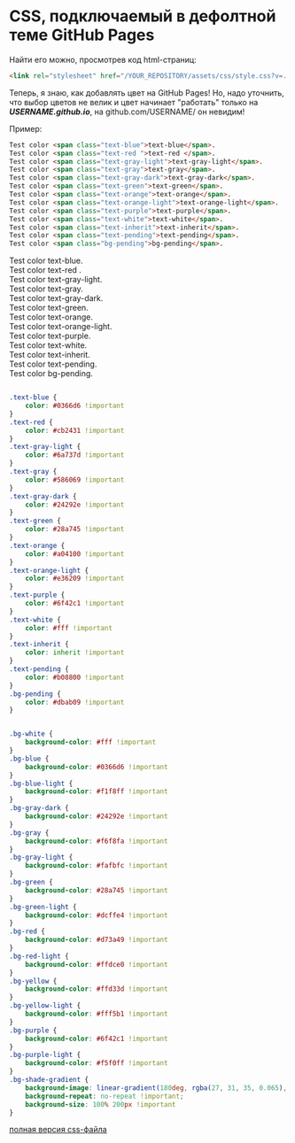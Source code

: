 # CSS, подключаемый в дефолтной теме GitHub Pages

Найти его можно, просмотрев код html-страниц:

```html
<link rel="stylesheet" href="/YOUR_REPOSITORY/assets/css/style.css?v=...">
```
Теперь, я знаю, как добавлять цвет на GitHub Pages! Но, надо уточнить, что выбор цветов не велик и цвет начинает "работать" только на _**USERNAME.github.io**_,
на github.com/USERNAME/ он невидим!

Пример:

```html
Test color <span class="text-blue">text-blue</span>.
Test color <span class="text-red ">text-red </span>.
Test color <span class="text-gray-light">text-gray-light</span>.
Test color <span class="text-gray">text-gray</span>.
Test color <span class="text-gray-dark">text-gray-dark</span>.
Test color <span class="text-green">text-green</span>.
Test color <span class="text-orange">text-orange</span>.
Test color <span class="text-orange-light">text-orange-light</span>.
Test color <span class="text-purple">text-purple</span>.
Test color <span class="text-white">text-white</span>.
Test color <span class="text-inherit">text-inherit</span>.
Test color <span class="text-pending">text-pending</span>.
Test color <span class="bg-pending">bg-pending</span>.
```

Test color <span class="text-blue">text-blue</span>.  
Test color <span class="text-red ">text-red </span>.  
Test color <span class="text-gray-light">text-gray-light</span>.  
Test color <span class="text-gray">text-gray</span>.  
Test color <span class="text-gray-dark">text-gray-dark</span>.  
Test color <span class="text-green">text-green</span>.  
Test color <span class="text-orange">text-orange</span>.  
Test color <span class="text-orange-light">text-orange-light</span>.  
Test color <span class="text-purple">text-purple</span>.  
Test color <span class="text-white">text-white</span>.  
Test color <span class="text-inherit">text-inherit</span>.  
Test color <span class="text-pending">text-pending</span>.  
Test color <span class="bg-pending">bg-pending</span>.  


```css

.text-blue {
	color: #0366d6 !important
}
.text-red {
	color: #cb2431 !important
}
.text-gray-light {
	color: #6a737d !important
}
.text-gray {
	color: #586069 !important
}
.text-gray-dark {
	color: #24292e !important
}
.text-green {
	color: #28a745 !important
}
.text-orange {
	color: #a04100 !important
}
.text-orange-light {
	color: #e36209 !important
}
.text-purple {
	color: #6f42c1 !important
}
.text-white {
	color: #fff !important
}
.text-inherit {
	color: inherit !important
}
.text-pending {
	color: #b08800 !important
}
.bg-pending {
	color: #dbab09 !important
}


.bg-white {
	background-color: #fff !important
}
.bg-blue {
	background-color: #0366d6 !important
}
.bg-blue-light {
	background-color: #f1f8ff !important
}
.bg-gray-dark {
	background-color: #24292e !important
}
.bg-gray {
	background-color: #f6f8fa !important
}
.bg-gray-light {
	background-color: #fafbfc !important
}
.bg-green {
	background-color: #28a745 !important
}
.bg-green-light {
	background-color: #dcffe4 !important
}
.bg-red {
	background-color: #d73a49 !important
}
.bg-red-light {
	background-color: #ffdce0 !important
}
.bg-yellow {
	background-color: #ffd33d !important
}
.bg-yellow-light {
	background-color: #fff5b1 !important
}
.bg-purple {
	background-color: #6f42c1 !important
}
.bg-purple-light {
	background-color: #f5f0ff !important
}
.bg-shade-gradient {
	background-image: linear-gradient(180deg, rgba(27, 31, 35, 0.065), rgba(27, 31, 35, 0)) !important;
	background-repeat: no-repeat !important;
	background-size: 100% 200px !important
}
```

[полная версия css-файла](github.css)
